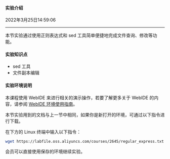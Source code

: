 #### 实验介绍

2022年3月25日14:59:06

---

本节实验通过使用正则表达式和 sed 工具简单便捷地完成文件查询、修改等功能。

#### 实验知识点

- sed 工具
- 文件副本编辑

#### 实验环境说明

本课程使用 WebIDE 来进行相关的演示操作，若要了解更多关于 WebIDE 的内容，请参阅 [WebIDE 环境使用指南](https://www.lanqiao.cn/courses/1740)。

本节实验用到的文档与上一节中相同，如果你是新打开的环境，可通过以下指令进行下载。

在下方的 Linux 终端中输入以下指令：

```bash
wget https://labfile.oss.aliyuncs.com/courses/2645/regular_express.txt
```

会员可以直接使用保存的环境继续实验。

